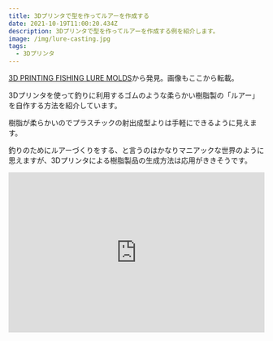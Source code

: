 ```yaml
---
title: 3Dプリンタで型を作ってルアーを作成する
date: 2021-10-19T11:00:20.434Z
description: 3Dプリンタで型を作ってルアーを作成する例を紹介します。
image: /img/lure-casting.jpg
tags:
  - 3Dプリンタ
---
```

[3D PRINTING FISHING LURE MOLDS](https://hackaday.com/2020/04/10/3d-printing-fishing-lure-molds/)から発見。画像もここから転載。

3Dプリンタを使って釣りに利用するゴムのような柔らかい樹脂製の「ルアー」を自作する方法を紹介しています。

樹脂が柔らかいのでプラスチックの射出成型よりは手軽にできるように見えます。

釣りのためにルアーづくりをする、と言うのはかなりマニアックな世界のように思えますが、3Dプリンタによる樹脂製品の生成方法は応用がききそうです。

<iframe width="100%" height="315" src="https://www.youtube.com/embed/ESSYNRm5MjI" title="YouTube video player" frameborder="0" allow="accelerometer; autoplay; clipboard-write; encrypted-media; gyroscope; picture-in-picture" allowfullscreen></iframe>
